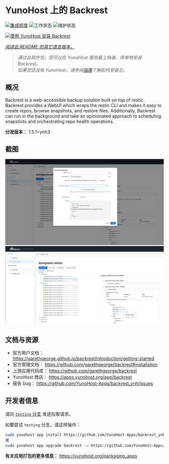 <!--
注意：此 README 由 <https://github.com/YunoHost/apps/tree/master/tools/readme_generator> 自动生成
请勿手动编辑。
-->

# YunoHost 上的 Backrest

[![集成程度](https://apps.yunohost.org/badge/integration/backrest)](https://ci-apps.yunohost.org/ci/apps/backrest/)
![工作状态](https://apps.yunohost.org/badge/state/backrest)
![维护状态](https://apps.yunohost.org/badge/maintained/backrest)

[![使用 YunoHost 安装 Backrest](https://install-app.yunohost.org/install-with-yunohost.svg)](https://install-app.yunohost.org/?app=backrest)

*[阅读此 README 的其它语言版本。](./ALL_README.md)*

> *通过此软件包，您可以在 YunoHost 服务器上快速、简单地安装 Backrest。*  
> *如果您还没有 YunoHost，请参阅[指南](https://yunohost.org/install)了解如何安装它。*

## 概况

Backrest is a web-accessible backup solution built on top of restic. Backrest provides a WebUI which wraps the restic CLI and makes it easy to create repos, browse snapshots, and restore files. Additionally, Backrest can run in the background and take an opinionated approach to scheduling snapshots and orchestrating repo health operations.


**分发版本：** 1.5.1~ynh3

## 截图

![Backrest 的截图](./doc/screenshots/68747470733a2f2f663030302e6261636b626c617a6562322e636f6d2f66696c652f6773686172652f73637265656e73686f74732f323032342f53637265656e73686f742b66726f6d2b323032342d30312d30342b31382d31392d35302e706e67.png)
![Backrest 的截图](./doc/screenshots/68747470733a2f2f663030302e6261636b626c617a6562322e636f6d2f66696c652f6773686172652f73637265656e73686f74732f323032342f53637265656e73686f742b66726f6d2b323032342d30312d30342b31382d33302d31342e706e67.png)

## 文档与资源

- 官方用户文档： <https://garethgeorge.github.io/backrest/introduction/getting-started>
- 官方管理文档： <https://github.com/garethgeorge/backrest#installation>
- 上游应用代码库： <https://github.com/garethgeorge/backrest>
- YunoHost 商店： <https://apps.yunohost.org/app/backrest>
- 报告 bug： <https://github.com/YunoHost-Apps/backrest_ynh/issues>

## 开发者信息

请向 [`testing` 分支](https://github.com/YunoHost-Apps/backrest_ynh/tree/testing) 发送拉取请求。

如要尝试 `testing` 分支，请这样操作：

```bash
sudo yunohost app install https://github.com/YunoHost-Apps/backrest_ynh/tree/testing --debug
或
sudo yunohost app upgrade backrest -u https://github.com/YunoHost-Apps/backrest_ynh/tree/testing --debug
```

**有关应用打包的更多信息：** <https://yunohost.org/packaging_apps>
